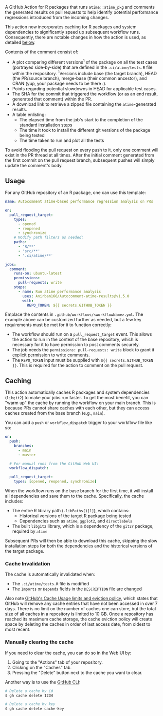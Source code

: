 A GitHub Action for R packages that runs `atime::atime_pkg` and comments the generated results on pull requests to help identify potential performance regressions introduced from the incoming changes.

This action now incorporates caching for R packages and system dependencies to significantly speed up subsequent workflow runs. Consequently, there are notable changes in how the action is used, as detailed [below](#caching).

Contents of the comment consist of:
- A plot comparing different versions<sup>1</sup> of the package on all the test cases (portrayed side-by-side) that are defined in the `.ci/atime/tests.R` file within the respository. <sup>1</sup>Versions include base (the target branch), HEAD (the PR/source branch), merge-base (their common ancestor), and CRAN (yup, your package needs to be there :).
- Points regarding potential slowdowns in HEAD for applicable test cases.
- The SHA for the commit that triggered the workflow (or as an end result, generated that comment) within the PR.
- A download link to retrieve a zipped file containing the `atime`-generated results.
- A table enlisting:
  - The elapsed time from the job's start to the completion of the standard installation steps
  - The time it took to install the different git versions of the package being tested
  - The time taken to run and plot all the tests

To avoid flooding the pull request on every push to it, only one comment will exist in the PR thread at all times. After the initial comment generated from the first commit on the pull request branch, subsequent pushes will simply update the comment's body.

## Usage

For any GitHub repository of an R package, one can use this template:
```yml
name: Autocomment atime-based performance regression analysis on PRs

on:
  pull_request_target:
    types:
      - opened
      - reopened
      - synchronize
    # Modify path filters as needed:
    paths:
      - 'R/**'
      - 'src/**'
      - '.ci/atime/**'

jobs:
  comment:
    runs-on: ubuntu-latest
    permissions:
      pull-requests: write
    steps:
      - name: Run atime performance analysis
        uses: Anirban166/Autocomment-atime-results@v1.5.0
        with:
          REPO_TOKEN: ${{ secrets.GITHUB_TOKEN }}
```
Emplace the contents in `.github/workflows/<workflowName>.yml`. The example above can be customized further as needed, but a few key requirements must be met for it to function correctly:
- The workflow should run on a `pull_request_target` event. This allows the action to run in the context of the base repository, which is necessary for it to have permission to post comments securely.
- The job needs the `permissions: pull-requests: write` block to grant it explicit permission to write comments.
- The `REPO_TOKEN` input must be supplied with `${{ secrets.GITHUB_TOKEN }}`. This is required for the action to comment on the pull request.

## Caching

This action automatically caches R packages and system dependencies (`libgit2`) to make your jobs run faster. To get the most benefit, you can "warm up" the cache by running the workflow on your main branch. This is because PRs cannot share caches with each other, but they can access caches created from the base branch (e.g., `main`).

You can add a `push` or `workflow_dispatch` trigger to your workflow file like so:
```yml
on:
  push:
    branches:
      - main
      - master

  # For manual runs from the GitHub Web UI:
  workflow_dispatch:

  pull_request_target:
    types: [opened, reopened, synchronize]
```
When the workflow runs on the base branch for the first time, it will install all dependencies and save them to the cache. Specifically, the cache includes:

- The entire R library path (`.libPaths()[1]`), which contains:
  - Historical versions of the target R package being tested
  - Dependencies such as `atime`, `ggplot2`, and `directlabels`
- The built `libgit2` library, which is a dependency of the `git2r` package, required by `atime`

Subsequent PRs will then be able to download this cache, skipping the slow installation steps for both the dependencies and the historical versions of the target package.

### Cache Invalidation

The cache is automatically invalidated when:

- The `.ci/atime/tests.R` file is modified
- The `Imports` or `Depends` fields in the `DESCRIPTION` file are changed

Also note [GitHub's Cache Usage limits and eviction policy](https://docs.github.com/en/actions/reference/dependency-caching-reference#usage-limits-and-eviction-policy), which states that GitHub will remove any cache entries that have not been accessed in over 7 days. There is no limit on the number of caches one can store, but the total size of all caches in a repository is limited to 10 GB. Once a repository has reached its maximum cache storage, the cache eviction policy will create space by deleting the caches in order of last access date, from oldest to most recent.

### Manually clearing the cache

If you need to clear the cache, you can do so in the Web UI by:

1. Going to the "Actions" tab of your repository.
2. Clicking on the "Caches" tab.
3. Pressing the "Delete" button next to the cache you want to clear.

Another way is to use the [GitHub CLI](https://cli.github.com/manual/gh_cache_delete):

```bash
# Delete a cache by id
$ gh cache delete 1234

# Delete a cache by key
$ gh cache delete cache-key
```
